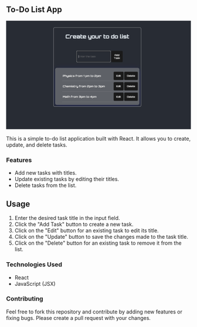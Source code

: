 ## To-Do List App
!["To-Do List App Screenshot"](Screenshot.png)


This is a simple to-do list application built with React. It allows you to create, update, and delete tasks.
### Features

* Add new tasks with titles.
* Update existing tasks by editing their titles.
* Delete tasks from the list.

## Usage

1. Enter the desired task title in the input field.
2. Click the "Add Task" button to create a new task.
3. Click on the "Edit" button for an existing task to edit its title.
4. Click on the "Update" button to save the changes made to the task title.
5. Click on the "Delete" button for an existing task to remove it from the list.
### Technologies Used

* React
* JavaScript (JSX)
### Contributing

Feel free to fork this repository and contribute by adding new features or fixing bugs. Please create a pull request with your changes.
